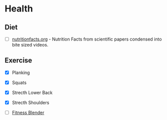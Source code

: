 # Health

## Diet

  - [ ] [nutritionfacts.org](https://nutritionfacts.org/) - Nutrition Facts from scientific papers condensed into bite sized videos.

## Exercise

  - [x] Planking
  - [x] Squats
  - [x] Strecth Lower Back
  - [x] Strecth Shoulders
  - [ ] [Fitness Blender](https://www.youtube.com/channel/UCiP6wD_tYlYLYh3agzbByWQ)  


  
  
